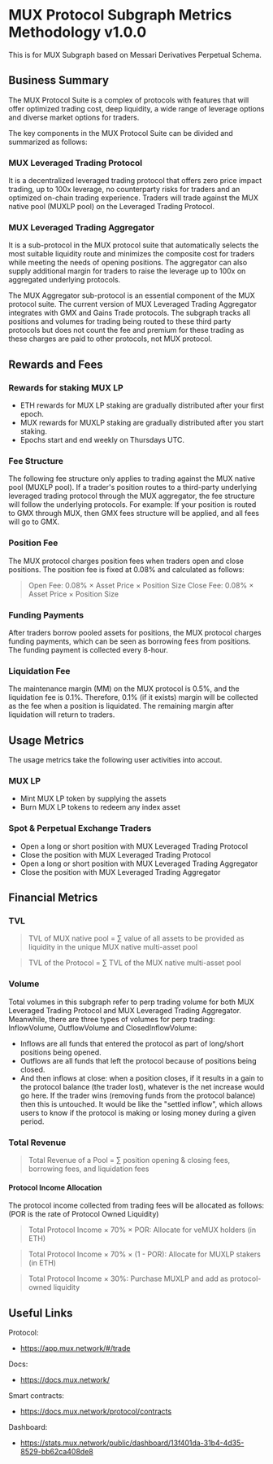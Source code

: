 # MUX Protocol Subgraph Metrics Methodology v1.0.0

This is for MUX Subgraph based on Messari Derivatives Perpetual Schema.

## Business Summary

The MUX Protocol Suite is a complex of protocols with features that will offer optimized trading cost, deep liquidity, a wide range of leverage options and diverse market options for traders.

The key components in the MUX Protocol Suite can be divided and summarized as follows:

### MUX Leveraged Trading Protocol

It is a decentralized leveraged trading protocol that offers zero price impact trading, up to 100x leverage, no counterparty risks for traders and an optimized on-chain trading experience. Traders will trade against the MUX native pool (MUXLP pool) on the Leveraged Trading Protocol.

### MUX Leveraged Trading Aggregator

It is a sub-protocol in the MUX protocol suite that automatically selects the most suitable liquidity route and minimizes the composite cost for traders while meeting the needs of opening positions. The aggregator can also supply additional margin for traders to raise the leverage up to 100x on aggregated underlying protocols.

The MUX Aggregator sub-protocol is an essential component of the MUX protocol suite. The current version of MUX Leveraged Trading Aggregator integrates with GMX and Gains Trade protocols. The subgraph tracks all positions and volumes for trading being routed to these third party protocols but does not count the fee and premium for these trading as these charges are paid to other protocols, not MUX protocol.

## Rewards and Fees

### Rewards for staking MUX LP

- ETH rewards for MUX LP staking are gradually distributed after your first epoch.
- MUX rewards for MUXLP staking are gradually distributed after you start staking.
- Epochs start and end weekly on Thursdays UTC.

### Fee Structure

The following fee structure only applies to trading against the MUX native pool (MUXLP pool). If a trader's position routes to a third-party underlying leveraged trading protocol through the MUX aggregator, the fee structure will follow the underlying protocols. For example: If your position is routed to GMX through MUX, then GMX fees structure will be applied, and all fees will go to GMX.

### Position Fee

The MUX protocol charges position fees when traders open and close positions. The position fee is fixed at 0.08% and calculated as follows:

> Open Fee: 0.08% × Asset Price × Position Size
> Close Fee: 0.08% × Asset Price × Position Size

### Funding Payments

After traders borrow pooled assets for positions, the MUX protocol charges funding payments, which can be seen as borrowing fees from positions. The funding payment is collected every 8-hour.

### Liquidation Fee

The maintenance margin (MM) on the MUX protocol is 0.5%, and the liquidation fee is 0.1%. Therefore, 0.1% (if it exists) margin will be collected as the fee when a position is liquidated. The remaining margin after liquidation will return to traders.

## Usage Metrics

The usage metrics take the following user activities into accout.

### MUX LP

- Mint MUX LP token by supplying the assets
- Burn MUX LP tokens to redeem any index asset

### Spot & Perpetual Exchange Traders

- Open a long or short position with MUX Leveraged Trading Protocol
- Close the position with MUX Leveraged Trading Protocol
- Open a long or short position with MUX Leveraged Trading Aggregator
- Close the position with MUX Leveraged Trading Aggregator

## Financial Metrics

### TVL

> TVL of MUX native pool = ∑ value of all assets to be provided as liquidity in the unique MUX native multi-asset pool

> TVL of the Protocol = ∑ TVL of the MUX native multi-asset pool

### Volume

Total volumes in this subgraph refer to perp trading volume for both MUX Leveraged Trading Protocol and MUX Leveraged Trading Aggregator. Meanwhile, there are three types of volumes for perp trading: InflowVolume, OutflowVolume and ClosedInflowVolume:

- Inflows are all funds that entered the protocol as part of long/short positions being opened.
- Outflows are all funds that left the protocol because of positions being closed.
- And then inflows at close: when a position closes, if it results in a gain to the protocol balance (the trader lost), whatever is the net increase would go here. If the trader wins (removing funds from the protocol balance) then this is untouched. It would be like the "settled inflow", which allows users to know if the protocol is making or losing money during a given period.

### Total Revenue

> Total Revenue of a Pool = ∑ position opening & closing fees, borrowing fees, and liquidation fees

#### Protocol Income Allocation

The protocol income collected from trading fees will be allocated as follows:
(POR is the rate of Protocol Owned Liquidity)

> Total Protocol Income × 70% × POR: Allocate for veMUX holders (in ETH)

> Total Protocol Income × 70% × (1 - POR): Allocate for MUXLP stakers (in ETH)

> Total Protocol Income × 30%: Purchase MUXLP and add as protocol-owned liquidity

## Useful Links

Protocol:

- https://app.mux.network/#/trade

Docs:

- https://docs.mux.network/

Smart contracts:

- https://docs.mux.network/protocol/contracts

Dashboard:

- https://stats.mux.network/public/dashboard/13f401da-31b4-4d35-8529-bb62ca408de8

